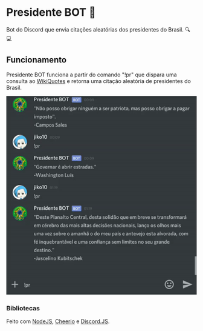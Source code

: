 # Presidente BOT :speech_balloon:
Bot do Discord que envia citações aleatórias dos presidentes do Brasil. :mag: :computer:

## Funcionamento
Presidente BOT funciona a partir do comando "!pr" que dispara uma consulta ao [WikiQuotes](https://pt.wikiquote.org/wiki/P%C3%A1gina_principal) e retorna uma citação aleatória de presidentes do Brasil.

![Alt Text](assets/chat.gif)

### Bibliotecas
Feito com [NodeJS](https://nodejs.org/en/), [Cheerio](https://github.com/cheeriojs/cheerio) e [Discord.JS](https://discord.js.org/#/). 

